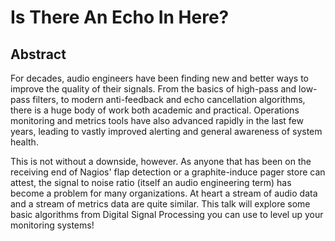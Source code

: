 # Is There An Echo In Here?

## Abstract

For decades, audio engineers have been finding new and better ways to
improve the quality of their signals. From the basics of high-pass and low-pass
filters, to modern anti-feedback and echo cancellation algorithms, there is a
huge body of work both academic and practical. Operations monitoring and metrics
tools have also advanced rapidly in the last few years, leading to vastly
improved alerting and general awareness of system health.

This is not without a downside, however. As anyone that has been on the
receiving end of Nagios' flap detection or a graphite-induce pager store can
attest, the signal to noise ratio (itself an audio engineering term) has become
a problem for many organizations. At heart a stream of audio data and a stream
of metrics data are quite similar. This talk will explore some basic algorithms
from Digital Signal Processing you can use to level up your monitoring systems!
